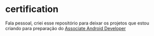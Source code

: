 # certification
Fala pessoal, criei esse repositório para deixar os projetos que estou criando para preparação do [Associate Android Developer](https://developers.google.com/certification/associate-android-developer)
